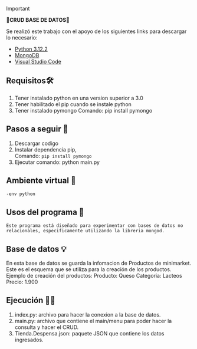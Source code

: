 > [!IMPORTANT]
> **🚀CRUD BASE DE DATOS🚀**

Se realizó este trabajo con el apoyo de los siguientes links para descargar lo necesario: 
- [Python 3.12.2](https://www.python.org/)
- [MongoDB](https://www.mongodb.com/es)
- [Visual Studio Code](https://code.visualstudio.com/)


## Requisitos🛠️
1. Tener instalado python en una version superior a 3.0
2. Tener habilitado el pip cuando se instale python 
3. Tener instalado pymongo Comando: pip install pymongo 

## Pasos a seguir 👾
1. Descargar codigo
2. Instalar dependencia pip,  
        Comando: `pip install pymongo`          
3. Ejecutar comando: python main.py

## Ambiente virtual 👀
    -env python

## Usos del programa 📝
    Este programa está diseñado para experimentar con bases de datos no relacionales, especificamente utilizando la libreria mongod.

 ## Base de datos 💡
En esta base de datos se guarda la infomacion de Productos de minimarket.
Este es el esquema que se utiliza para la creación de los productos.
Ejemplo de creación del productos:
Producto: Queso
Categoria: Lacteos
Precio: 1.900

 ## Ejecución 👨‍💻
1. index.py: archivo para hacer la conexion a la base de datos.
2. main.py: archivo que contiene el main/menu para poder hacer la consulta y hacer el CRUD.
3. Tienda.Despensa.json: paquete JSON que contiene los datos ingresados.
